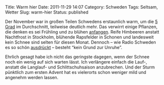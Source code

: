 Title: Warm hier
Date: 2011-11-29 14:07
Category: Schweden
Tags: Seltsam, Wetter
Slug: warm-hier
Status: published

Der November war in großen Teilen Schwedens erstaunlich warm, um die [5
Grad](http://www.smhi.se/klimatdata/meteorologi/2.1353/dailyTable.php?par=tmpAvvDay&yr=2011&mon=11)
im Durchschnitt, teilweise deutlich mehr. Das verwirrt einige Pflanzen,
die denken es sei Frühling und zu blühen
[anfangen](http://www.dn.se/nyheter/sverige/kalla-kiruna-har-blivit-24-grader-varmare-i-ar).
Reife Himbeeren anstatt Nachtfrost in Stockholm, blühende Rapsfelder in
Schonen und landesweit kein Schnee sind selten für diesen Monat. Dennoch
– wie Radio Schweden es so schön
[ausdrückt](http://sverigesradio.se/sida/artikel.aspx?programid=2108&artikel=4822687)
– besteht “kein Grund zur Unruhe”.

Ehrlich gesagt habe ich nicht das geringste dagegen, wenn der Schnee
noch ein wenig auf sich warten lässt. Ich verlängere einfach die Lauf-,
anstatt die Langlauf- und Schlittschuhsaison anzubrechen. Und der Sturm
pünktlich zum ersten Advent hat es vielerorts schon weniger mild und
angenehm werden lassen.

